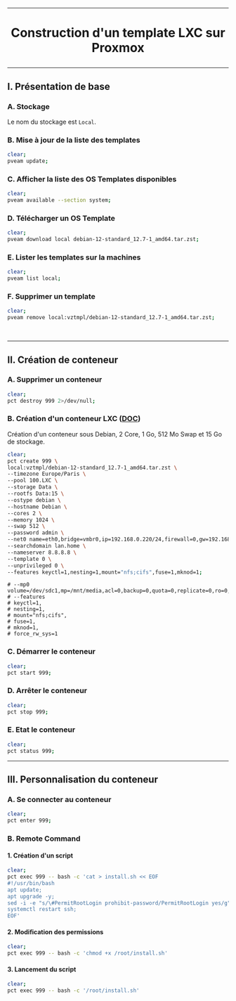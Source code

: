 ------------------------------------------------------------------------------------------------------
# <p align='center'> Construction d'un template LXC sur Proxmox </p>
------------------------------------------------------------------------------------------------------
## I. Présentation de base
### A. Stockage
Le nom du stockage est `Local`.

### B. Mise à jour de la liste des templates
```bash
clear;
pveam update;
```

### C. Afficher la liste des OS Templates disponibles
```bash
clear;
pveam available --section system;
```

### D. Télécharger un OS Template
```bash
clear;
pveam download local debian-12-standard_12.7-1_amd64.tar.zst;
```

### E. Lister les templates sur la machines
```bash
clear;
pveam list local;
```

### F. Supprimer un template
```bash
clear;
pveam remove local:vztmpl/debian-12-standard_12.7-1_amd64.tar.zst;
```

<br />

------------------------------------------------------------------------------------------------------
## II. Création de conteneur
### A. Supprimer un conteneur
```bash
clear;
pct destroy 999 2>/dev/null;
```
### B. Création d'un conteneur LXC ([DOC](https://pve.proxmox.com/pve-docs/pct.1.html))
Création d'un conteneur sous Debian, 2 Core, 1 Go, 512 Mo Swap et 15 Go de stockage.
```bash
clear;
pct create 999 \
local:vztmpl/debian-12-standard_12.7-1_amd64.tar.zst \
--timezone Europe/Paris \
--pool 100.LXC \
--storage Data \
--rootfs Data:15 \
--ostype debian \
--hostname Debian \
--cores 2 \
--memory 1024 \
--swap 512 \
--password admin \
--net0 name=eth0,bridge=vmbr0,ip=192.168.0.220/24,firewall=0,gw=192.168.0.1,type=veth \
--searchdomain lan.home \
--nameserver 8.8.8.8 \
--template 0 \
--unprivileged 0 \
--features keyctl=1,nesting=1,mount="nfs;cifs",fuse=1,mknod=1;
```

```
# --mp0 volume=/dev/sdc1,mp=/mnt/media,acl=0,backup=0,quota=0,replicate=0,ro=0,shared=0 
# --features
# keyctl=1,
# nesting=1,
# mount="nfs;cifs",
# fuse=1,
# mknod=1,
# force_rw_sys=1
```




### C. Démarrer le conteneur
```bash
clear;
pct start 999;
```

### D. Arrêter le conteneur
```bash
clear;
pct stop 999;
```

### E. Etat le conteneur
```bash
clear;
pct status 999;
```

------------------------------------------------------------------------------------------------------
## III. Personnalisation du conteneur
### A. Se connecter au conteneur
```bash
clear;
pct enter 999;
```

### B. Remote Command
#### 1. Création d'un script
```bash
clear;
pct exec 999 -- bash -c 'cat > install.sh << EOF
#!/usr/bin/bash
apt update;
apt upgrade -y;
sed -i -e "s/\#PermitRootLogin prohibit-password/PermitRootLogin yes/g" /etc/ssh/sshd_config;
systemctl restart ssh;
EOF'
```

#### 2. Modification des permissions
```bash
clear;
pct exec 999 -- bash -c 'chmod +x /root/install.sh'
```
#### 3. Lancement du script
```bash
clear;
pct exec 999 -- bash -c '/root/install.sh'
```

